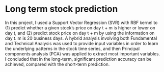# Long term stock prediction
In this project, I used a Support Vector Regression (SVR) with RBF kernel to (1) predict whether a given stock’s price on day t + m is higher or lower on day t, and (2) predict stock price on day t + m by using the information on day t. m is 20 business days. A hybrid analysis involving both Fundamental and Technical Analysis was used to provide input variables in order to learn the underlying patterns in the stock time series, and then Principal components analysis (PCA) was applied to extract most important variables. I concluded that in the long-term, significant prediction accuracy can be achieved, compared with the short-term prediction.
